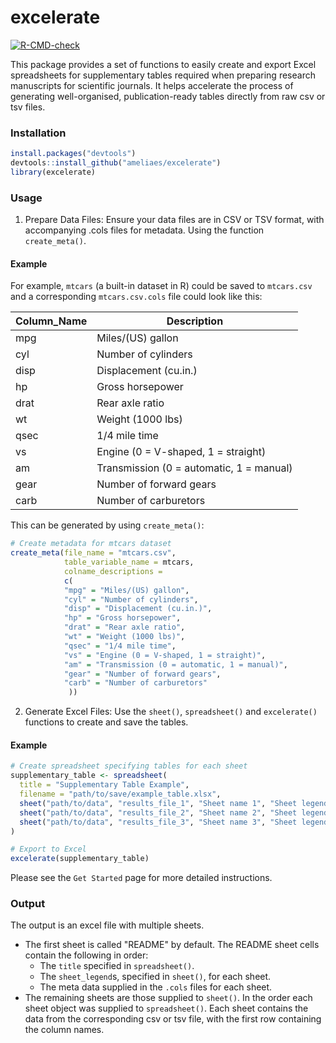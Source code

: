 # excelerate

  <!-- badges: start -->
  [![R-CMD-check](https://github.com/AmeliaES/excelerate/actions/workflows/R-CMD-check.yaml/badge.svg)](https://github.com/AmeliaES/excelerate/actions/workflows/R-CMD-check.yaml)

This package provides a set of functions to easily create and export Excel spreadsheets for supplementary tables required when preparing research manuscripts for scientific journals. It helps accelerate the process of generating well-organised, publication-ready tables directly from raw csv or tsv files. 

### Installation

``` r
install.packages("devtools")
devtools::install_github("ameliaes/excelerate")
library(excelerate)
```

### Usage

1. Prepare Data Files: Ensure your data files are in CSV or TSV format, with accompanying .cols files for metadata. Using the function `create_meta()`.

#### Example
For example, `mtcars` (a built-in dataset in R) could be saved to `mtcars.csv`
and a corresponding `mtcars.csv.cols` file could look like this:

| Column_Name | Description                 |
|-------------|-----------------------------|
| mpg         | Miles/(US) gallon           |
| cyl         | Number of cylinders         |
| disp        | Displacement (cu.in.)       |
| hp          | Gross horsepower            |
| drat        | Rear axle ratio             |
| wt          | Weight (1000 lbs)           |
| qsec        | 1/4 mile time               |
| vs          | Engine (0 = V-shaped, 1 = straight) |
| am          | Transmission (0 = automatic, 1 = manual) |
| gear        | Number of forward gears     |
| carb        | Number of carburetors       |

This can be generated by using `create_meta()`:

``` r
# Create metadata for mtcars dataset
create_meta(file_name = "mtcars.csv",
            table_variable_name = mtcars,
            colname_descriptions =
            c(
            "mpg" = "Miles/(US) gallon",
            "cyl" = "Number of cylinders",
            "disp" = "Displacement (cu.in.)",
            "hp" = "Gross horsepower",
            "drat" = "Rear axle ratio",
            "wt" = "Weight (1000 lbs)",
            "qsec" = "1/4 mile time",
            "vs" = "Engine (0 = V-shaped, 1 = straight)",
            "am" = "Transmission (0 = automatic, 1 = manual)",
            "gear" = "Number of forward gears",
            "carb" = "Number of carburetors"
             ))
```


2. Generate Excel Files: Use the `sheet()`, `spreadsheet()` and `excelerate()` functions to create and save the tables.

#### Example

``` r
# Create spreadsheet specifying tables for each sheet
supplementary_table <- spreadsheet(
  title = "Supplementary Table Example",
  filename = "path/to/save/example_table.xlsx",
  sheet("path/to/data", "results_file_1", "Sheet name 1", "Sheet legend 1"),
  sheet("path/to/data", "results_file_2", "Sheet name 2", "Sheet legend 2"),
  sheet("path/to/data", "results_file_3", "Sheet name 3", "Sheet legend 3"),
)

# Export to Excel
excelerate(supplementary_table)
```

Please see the `Get Started` page for more detailed instructions.

### Output

The output is an excel file with multiple sheets. 

- The first sheet is called "README" by default.
  The README sheet cells contain the following in order:
  - The `title` specified in `spreadsheet()`.
  - The `sheet_legend`s, specified in `sheet()`, for each sheet.
  - The meta data supplied in the `.cols` files for each sheet.
- The remaining sheets are those supplied to `sheet()`. In the order each sheet object was supplied to `spreadsheet()`. Each sheet contains the data from the corresponding csv or tsv file, with the first row containing the column names.

